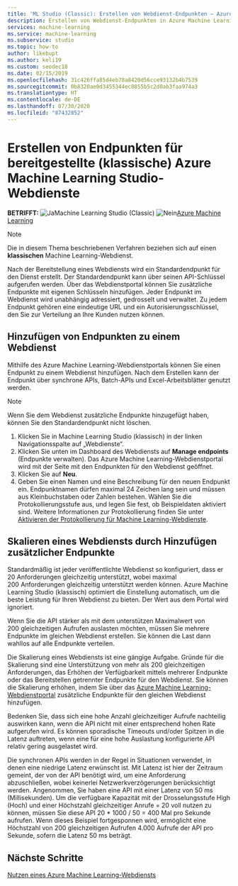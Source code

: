 ```yaml
---
title: 'ML Studio (Classic): Erstellen von Webdienst-Endpunkten – Azure'
description: Erstellen von Webdienst-Endpunkten in Azure Machine Learning Studio (klassisch) Jeder Endpunkt im Webdienst wird unabhängig adressiert, gedrosselt und verwaltet.
services: machine-learning
ms.service: machine-learning
ms.subservice: studio
ms.topic: how-to
author: likebupt
ms.author: keli19
ms.custom: seodec18
ms.date: 02/15/2019
ms.openlocfilehash: 31c426ffa85d4eb78a8420d56cce93132b4b7539
ms.sourcegitcommit: 0b8320ae0d3455344ec8855b5c2d0ab3faa974a3
ms.translationtype: HT
ms.contentlocale: de-DE
ms.lasthandoff: 07/30/2020
ms.locfileid: "87432852"
---
```

# <a name="create-endpoints-for-deployed-azure-machine-learning-studio-classic-web-services"></a>Erstellen von Endpunkten für bereitgestellte (klassische) Azure Machine Learning Studio-Webdienste

**BETRIFFT:** ![Ja](../../../includes/media/aml-applies-to-skus/yes.png)Machine Learning Studio (Classic) ![Nein](../../../includes/media/aml-applies-to-skus/no.png)[Azure Machine Learning](../compare-azure-ml-to-studio-classic.md)


> [!NOTE]
> Die in diesem Thema beschriebenen Verfahren beziehen sich auf einen **klassischen** Machine Learning-Webdienst.

Nach der Bereitstellung eines Webdiensts wird ein Standardendpunkt für den Dienst erstellt. Der Standardendpunkt kann über seinen API-Schlüssel aufgerufen werden. Über das Webdienstportal können Sie zusätzliche Endpunkte mit eigenen Schlüsseln hinzufügen.
Jeder Endpunkt im Webdienst wird unabhängig adressiert, gedrosselt und verwaltet. Zu jedem Endpunkt gehören eine eindeutige URL und ein Autorisierungsschlüssel, den Sie zur Verteilung an Ihre Kunden nutzen können.

## <a name="add-endpoints-to-a-web-service"></a>Hinzufügen von Endpunkten zu einem Webdienst

Mithilfe des Azure Machine Learning-Webdienstportals können Sie einen Endpunkt zu einem Webdienst hinzufügen. Nach dem Erstellen kann der Endpunkt über synchrone APIs, Batch-APIs und Excel-Arbeitsblätter genutzt werden.

> [!NOTE]
> Wenn Sie dem Webdienst zusätzliche Endpunkte hinzugefügt haben, können Sie den Standardendpunkt nicht löschen.

1. Klicken Sie in Machine Learning Studio (klassisch) in der linken Navigationsspalte auf „Webdienste“.
2. Klicken Sie unten im Dashboard des Webdiensts auf **Manage endpoints** (Endpunkte verwalten). Das Azure Machine Learning-Webdienstportal wird mit der Seite mit den Endpunkten für den Webdienst geöffnet.
3. Klicken Sie auf **Neu**.
4. Geben Sie einen Namen und eine Beschreibung für den neuen Endpunkt ein. Endpunktnamen dürfen maximal 24 Zeichen lang sein und müssen aus Kleinbuchstaben oder Zahlen bestehen. Wählen Sie die Protokollierungsstufe aus, und legen Sie fest, ob Beispieldaten aktiviert sind. Weitere Informationen zur Protokollierung finden Sie unter [Aktivieren der Protokollierung für Machine Learning-Webdienste](web-services-logging.md).

## <a name="scale-a-web-service-by-adding-additional-endpoints"></a><a id="scaling"></a> Skalieren eines Webdiensts durch Hinzufügen zusätzlicher Endpunkte

Standardmäßig ist jeder veröffentlichte Webdienst so konfiguriert, dass er 20 Anforderungen gleichzeitig unterstützt, wobei maximal 200 Anforderungen gleichzeitig unterstützt werden können. Azure Machine Learning Studio (klassisch) optimiert die Einstellung automatisch, um die beste Leistung für Ihren Webdienst zu bieten. Der Wert aus dem Portal wird ignoriert.

Wenn Sie die API stärker als mit dem unterstützen Maximalwert von 200 gleichzeitigen Aufrufen auslasten möchten, müssen Sie mehrere Endpunkte im gleichen Webdienst erstellen. Sie können die Last dann wahllos auf alle Endpunkte verteilen.

Die Skalierung eines Webdiensts ist eine gängige Aufgabe. Gründe für die Skalierung sind eine Unterstützung von mehr als 200 gleichzeitigen Anforderungen, das Erhöhen der Verfügbarkeit mittels mehrerer Endpunkte oder das Bereitstellen getrennter Endpunkte für den Webdienst. Sie können die Skalierung erhöhen, indem Sie über das [Azure Machine Learning-Webdienstportal](https://services.azureml.net/) zusätzliche Endpunkte für den gleichen Webdienst hinzufügen.

Bedenken Sie, dass sich eine hohe Anzahl gleichzeitiger Aufrufe nachteilig auswirken kann, wenn die API nicht mit einer entsprechend hohen Rate aufgerufen wird. Es können sporadische Timeouts und/oder Spitzen in die Latenz auftreten, wenn eine für eine hohe Auslastung konfigurierte API relativ gering ausgelastet wird.

Die synchronen APIs werden in der Regel in Situationen verwendet, in denen eine niedrige Latenz erwünscht ist. Mit Latenz ist hier der Zeitraum gemeint, der von der API benötigt wird, um eine Anforderung abzuschließen, wobei keinerlei Netzwerkverzögerungen berücksichtigt werden. Angenommen, Sie haben eine API mit einer Latenz von 50 ms (Millisekunden). Um die verfügbare Kapazität mit der Drosselungsstufe High (Hoch) und einer Höchstzahl gleichzeitiger Anrufe = 20 voll nutzen zu können, müssen Sie diese API 20 * 1000 / 50 = 400 Mal pro Sekunde aufrufen. Wenn dieses Beispiel fortgesponnen wird, ermöglicht eine Höchstzahl von 200 gleichzeitigen Aufrufen 4.000 Aufrufe der API pro Sekunde, sofern die Latenz 50 ms beträgt.

## <a name="next-steps"></a>Nächste Schritte

[Nutzen eines Azure Machine Learning-Webdiensts](consume-web-services.md)
